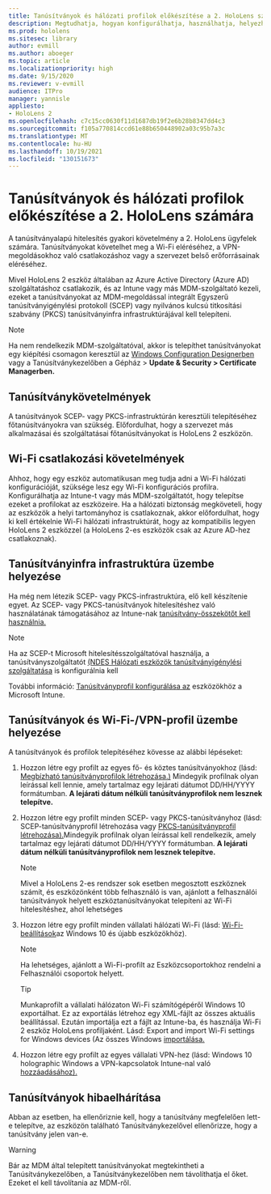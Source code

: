 ```yaml
---
title: Tanúsítványok és hálózati profilok előkészítése a 2. HoloLens számára
description: Megtudhatja, hogyan konfigurálhatja, használhatja, helyezheti üzembe és háríthatja el a hálózati tanúsítványokat HoloLens 2 vegyes valóságú eszközön.
ms.prod: hololens
ms.sitesec: library
author: evmill
ms.author: aboeger
ms.topic: article
ms.localizationpriority: high
ms.date: 9/15/2020
ms.reviewer: v-evmill
audience: ITPro
manager: yannisle
appliesto:
- HoloLens 2
ms.openlocfilehash: c7c15cc0630f11d1687db19f2e6b28b8347dd4c3
ms.sourcegitcommit: f105a770814ccd61e88b650448902a03c95b7a3c
ms.translationtype: MT
ms.contentlocale: hu-HU
ms.lasthandoff: 10/19/2021
ms.locfileid: "130151673"
---
```

# <a name="prepare-certificates-and-network-profiles-for-hololens-2"></a>Tanúsítványok és hálózati profilok előkészítése a 2. HoloLens számára

A tanúsítványalapú hitelesítés gyakori követelmény a 2. HoloLens ügyfelek számára. Tanúsítványokat követelhet meg a Wi-Fi eléréséhez, a VPN-megoldásokhoz való csatlakozáshoz vagy a szervezet belső erőforrásainak eléréséhez.

Mivel HoloLens 2 eszköz általában az Azure Active Directory (Azure AD) szolgáltatáshoz csatlakozik, és az Intune vagy más MDM-szolgáltató kezeli, ezeket a tanúsítványokat az MDM-megoldással integrált Egyszerű tanúsítványigénylési protokoll (SCEP) vagy nyilvános kulcsú titkosítási szabvány (PKCS) tanúsítványinfra infrastruktúrájával kell telepíteni. 

>[!NOTE]
> Ha nem rendelkezik MDM-szolgáltatóval, akkor is [](hololens-provisioning.md#create-the-provisioning-package) telepíthet tanúsítványokat egy kiépítési [](certificate-manager.md) csomagon keresztül az [Windows Configuration Designerben](https://www.microsoft.com/p/windows-configuration-designer/9nblggh4tx22?rtc=1&activetab=pivot:regionofsystemrequirementstab) vagy a Tanúsítványkezelőben a Gépház > **Update & Security > Certificate Managerben.**

## <a name="certificate-requirements"></a>Tanúsítványkövetelmények
A tanúsítványok SCEP- vagy PKCS-infrastruktúrán keresztüli telepítéséhez főtanúsítványokra van szükség. Előfordulhat, hogy a szervezet más alkalmazásai és szolgáltatásai főtanúsítványokat is HoloLens 2 eszközön. 

## <a name="wi-fi-connectivity-requirements"></a>Wi-Fi csatlakozási követelmények
Ahhoz, hogy egy eszköz automatikusan meg tudja adni a Wi-Fi hálózati konfigurációját, szüksége lesz egy Wi-Fi konfigurációs profilra. Konfigurálhatja az Intune-t vagy más MDM-szolgáltatót, hogy telepítse ezeket a profilokat az eszközeire. Ha a hálózati biztonság megköveteli, hogy az eszközök a helyi tartományhoz is csatlakoznak, akkor előfordulhat, hogy ki kell értékelnie Wi-Fi hálózati infrastruktúrát, hogy az kompatibilis legyen HoloLens 2 eszközzel (a HoloLens 2-es eszközök csak az Azure AD-hez csatlakoznak).

## <a name="deploy-certificate-infrastructure"></a>Tanúsítványinfra infrastruktúra üzembe helyezése
Ha még nem létezik SCEP- vagy PKCS-infrastruktúra, elő kell készítenie egyet. Az SCEP- vagy PKCS-tanúsítványok hitelesítéshez való használatának támogatásához az Intune-nak [tanúsítvány-összekötőt kell használnia.](/mem/intune/protect/certificate-connectors)

> [!NOTE]
> Ha az SCEP-t Microsoft hitelesítésszolgáltatóval használja, a tanúsítványszolgáltatót [(NDES Hálózati eszközök tanúsítványigénylési szolgáltatása](/mem/intune/protect/certificates-scep-configure#set-up-ndes) is konfigurálnia kell

További információ: [Tanúsítványprofil konfigurálása az](/intune/certificates-configure) eszközökhöz a Microsoft Intune.

## <a name="deploy-certificates-and-wi-fivpn-profile"></a>Tanúsítványok és Wi-Fi-/VPN-profil üzembe helyezése
A tanúsítványok és profilok telepítéséhez kövesse az alábbi lépéseket:
1.  Hozzon létre egy profilt az egyes fő- és köztes tanúsítványokhoz (lásd: [Megbízható tanúsítványprofilok létrehozása.)](/intune/protect/certificates-configure#create-trusted-certificate-profiles) Mindegyik profilnak olyan leírással kell lennie, amely tartalmaz egy lejárati dátumot DD/HH/YYYY formátumban. **A lejárati dátum nélküli tanúsítványprofilok nem lesznek telepítve.**
1.  Hozzon létre egy profilt minden SCEP- vagy PKCS-tanúsítványhoz (lásd: SCEP-tanúsítványprofil létrehozása vagy [PKCS-tanúsítványprofil létrehozása).](/intune/protect/certficates-pfx-configure#create-a-pkcs-certificate-profile)Mindegyik profilnak olyan leírással kell rendelkezik, amely tartalmaz egy lejárati dátumot DD/HH/YYYY formátumban. **A lejárati dátum nélküli tanúsítványprofilok nem lesznek telepítve.**

    > [!NOTE]
    > Mivel a HoloLens 2-es rendszer sok esetben megosztott eszköznek számít, és eszközönként több felhasználó is van, ajánlott a felhasználói tanúsítványok helyett eszköztanúsítványokat telepíteni az Wi-Fi hitelesítéshez, ahol lehetséges

3.  Hozzon létre egy profilt minden vállalati hálózati Wi-Fi (lásd: [Wi-Fi-beállítások](/intune/wi-fi-settings-windows)az Windows 10 és újabb eszközökhöz). 
    > [!NOTE]
    > Ha lehetséges, ajánlott a Wi-Fi-profilt az Eszközcsoportokhoz rendelni a Felhasználói csoportok helyett. [](/mem/intune/configuration/device-profile-assign) 

    > [!TIP]
    > Munkaprofilt a vállalati hálózaton Wi-Fi számítógépéről Windows 10 exportálhat. Ez az exportálás létrehoz egy XML-fájlt az összes aktuális beállítással. Ezután importálja ezt a fájlt az Intune-ba, és használja Wi-Fi 2 eszköz HoloLens profiljaként. Lásd: Export and import Wi-Fi settings for Windows devices (Az összes Windows [importálása.](/mem/intune/configuration/wi-fi-settings-import-windows-8-1)

4.  Hozzon létre egy profilt az egyes vállalati VPN-hez (lásd: Windows 10 holographic Windows a VPN-kapcsolatok Intune-nal való [hozzáadásához).](/intune/vpn-settings-windows-10)

## <a name="troubleshooting-certificates"></a>Tanúsítványok hibaelhárítása

Abban az esetben, ha ellenőriznie kell, hogy a [](certificate-manager.md) tanúsítvány megfelelően lett-e telepítve, az eszközön található Tanúsítványkezelővel ellenőrizze, hogy a tanúsítvány jelen van-e.  

>[!WARNING]
> Bár az MDM által telepített tanúsítványokat megtekintheti a Tanúsítványkezelőben, a Tanúsítványkezelőben nem távolíthatja el őket. Ezeket el kell távolítania az MDM-ről.


